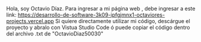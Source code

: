 
Hola, soy Octavio Díaz. Para ingresar a mi página web , debe ingresar a este link:
https://desarrollo-de-software-3k09-ipfgjmnx1-octaviores-projects.vercel.app
Si quiere directamente utilizar mi código, descárgue el proyecto y abralo con Vistua Studio Code ó puede copiar el código dentro del archivo .txt de "OctavioDiaz50030"
